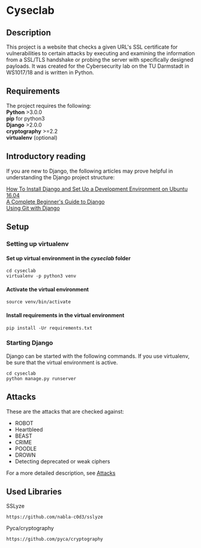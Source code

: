 # Cyseclab
## Description
This project is a website that checks a given URL's SSL certificate for vulnerabilities to certain attacks by executing and examining the information from a SSL/TLS handshake or probing the server with specifically designed payloads. It was created for the Cybersecurity lab on the TU Darmstadt in WS1017/18 and is written in Python.

## Requirements
The project requires the following:\
**Python** >3.0.0\
**pip** for python3\
**Django** >2.0.0\
**cryptography** >=2.2\
**virtualenv** (optional)

## Introductory reading
If you are new to Django, the following articles may prove helpful in understanding the Django project structure:

[How To Install Django and Set Up a Development Environment on Ubuntu 16.04](https://www.digitalocean.com/community/tutorials/how-to-install-django-and-set-up-a-development-environment-on-ubuntu-16-04)\
[A Complete Beginner's Guide to Django](https://simpleisbetterthancomplex.com/series/beginners-guide/1.11/)\
[Using Git with Django](https://jeffknupp.com/blog/2012/02/07/using-git-with-django/)


## Setup
### Setting up virtualenv
#### Set up virtual environment in the _cyseclab_ folder
```
cd cyseclab
virtualenv -p python3 venv
```

#### Activate the virtual environment
```
source venv/bin/activate
```

#### Install requirements in the virtual environment
```
pip install -Ur requirements.txt
```

### Starting Django
Django can be started with the following commands. If you use virtualenv, be sure that the virtual environment is active.
```
cd cyseclab
python manage.py runserver
```

## Attacks
These are the attacks that are checked against:
* ROBOT
* Heartbleed
* BEAST
* CRIME
* POODLE
* DROWN
* Detecting deprecated or weak ciphers

For a more detailed description, see [Attacks](https://github.com/bluebird135/cyseclab/wiki/Attacks)

## Used Libraries
SSLyze
```
https://github.com/nabla-c0d3/sslyze
```

Pyca/cryptography
```
https://github.com/pyca/cryptography
```
